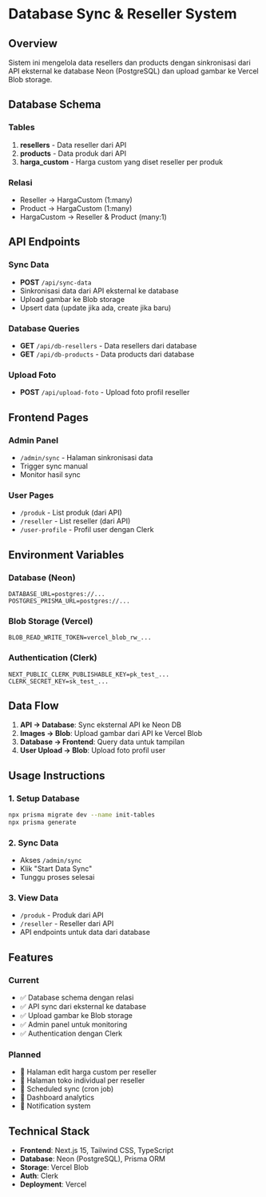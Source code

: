 # Database Sync & Reseller System

## Overview
Sistem ini mengelola data resellers dan products dengan sinkronisasi dari API eksternal ke database Neon (PostgreSQL) dan upload gambar ke Vercel Blob storage.

## Database Schema

### Tables
1. **resellers** - Data reseller dari API
2. **products** - Data produk dari API  
3. **harga_custom** - Harga custom yang diset reseller per produk

### Relasi
- Reseller → HargaCustom (1:many)
- Product → HargaCustom (1:many)
- HargaCustom → Reseller & Product (many:1)

## API Endpoints

### Sync Data
- **POST** `/api/sync-data`
- Sinkronisasi data dari API eksternal ke database
- Upload gambar ke Blob storage
- Upsert data (update jika ada, create jika baru)

### Database Queries
- **GET** `/api/db-resellers` - Data resellers dari database
- **GET** `/api/db-products` - Data products dari database

### Upload Foto
- **POST** `/api/upload-foto` - Upload foto profil reseller

## Frontend Pages

### Admin Panel
- `/admin/sync` - Halaman sinkronisasi data
- Trigger sync manual
- Monitor hasil sync

### User Pages
- `/produk` - List produk (dari API)
- `/reseller` - List reseller (dari API)
- `/user-profile` - Profil user dengan Clerk

## Environment Variables

### Database (Neon)
```env
DATABASE_URL=postgres://...
POSTGRES_PRISMA_URL=postgres://...
```

### Blob Storage (Vercel)
```env
BLOB_READ_WRITE_TOKEN=vercel_blob_rw_...
```

### Authentication (Clerk)
```env
NEXT_PUBLIC_CLERK_PUBLISHABLE_KEY=pk_test_...
CLERK_SECRET_KEY=sk_test_...
```

## Data Flow

1. **API → Database**: Sync eksternal API ke Neon DB
2. **Images → Blob**: Upload gambar dari API ke Vercel Blob
3. **Database → Frontend**: Query data untuk tampilan
4. **User Upload → Blob**: Upload foto profil user

## Usage Instructions

### 1. Setup Database
```bash
npx prisma migrate dev --name init-tables
npx prisma generate
```

### 2. Sync Data
- Akses `/admin/sync`
- Klik "Start Data Sync"
- Tunggu proses selesai

### 3. View Data
- `/produk` - Produk dari API
- `/reseller` - Reseller dari API
- API endpoints untuk data dari database

## Features

### Current
- ✅ Database schema dengan relasi
- ✅ API sync dari eksternal ke database
- ✅ Upload gambar ke Blob storage
- ✅ Admin panel untuk monitoring
- ✅ Authentication dengan Clerk

### Planned
- 🔄 Halaman edit harga custom per reseller
- 🔄 Halaman toko individual per reseller
- 🔄 Scheduled sync (cron job)
- 🔄 Dashboard analytics
- 🔄 Notification system

## Technical Stack
- **Frontend**: Next.js 15, Tailwind CSS, TypeScript
- **Database**: Neon (PostgreSQL), Prisma ORM
- **Storage**: Vercel Blob
- **Auth**: Clerk
- **Deployment**: Vercel
